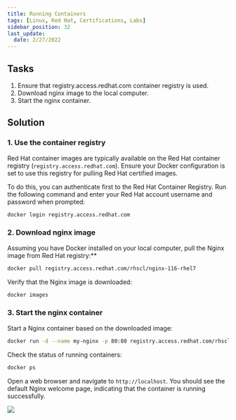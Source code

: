 ```yaml
---
title: Running Containers
tags: [Linux, Red Hat, Certifications, Labs]
sidebar_position: 32
last_update:
  date: 2/27/2022
---
```


## Tasks

1. Ensure that registry.access.redhat.com container registry is used.
2. Download nginx image to the local computer.
3. Start the nginx container.


## Solution

### 1. Use the container registry

Red Hat container images are typically available on the Red Hat container registry (`registry.access.redhat.com`). Ensure your Docker configuration is set to use this registry for pulling Red Hat certified images.

To do this, you can authenticate first to the Red Hat Container Registry. Run the following command and enter your Red Hat account username and password when prompted:

```bash
docker login registry.access.redhat.com
```

### 2. Download nginx image

Assuming you have Docker installed on your local computer, pull the Nginx image from Red Hat registry:**

```bash
docker pull registry.access.redhat.com/rhscl/nginx-116-rhel7
```

Verify that the Nginx image is downloaded:

```bash
docker images
```

### 3. Start the nginx container

Start a Nginx container based on the downloaded image:

```bash
docker run -d --name my-nginx -p 80:80 registry.access.redhat.com/rhscl/nginx-116-rhel7
```

Check the status of running containers:

```bash
docker ps
```

Open a web browser and navigate to `http://localhost`. You should see the default Nginx welcome page, indicating that the container is running successfully.

![](/img/docs/lab-032-nginx-default-landing-page.png)
